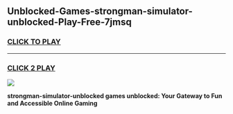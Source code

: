 
## Unblocked-Games-strongman-simulator-unblocked-Play-Free-7jmsq
<h3>
<a href="https://premium76.site?title=strongman-simulator-unblocked&ref=18A1">CLICK TO PLAY</a></h3>
<hr>

<h3>
<a href="https://premium76.site?title=strongman-simulator-unblocked&ref=18A1">CLICK 2 PLAY</a>
  
</h3>

<a href="https://premium76.site?title=strongman-simulator-unblocked&ref=18A1"><img src="https://clearcache.store/games.png"></a>


**strongman-simulator-unblocked games unblocked: Your Gateway to Fun and Accessible Online Gaming**
